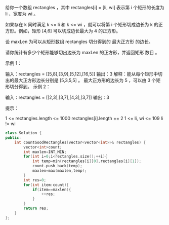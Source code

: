 给你一个数组 rectangles ，其中 rectangles[i] = [li, wi] 表示第 i 个矩形的长度为 li 、宽度为 wi 。

如果存在 k 同时满足 k <= li 和 k <= wi ，就可以将第 i 个矩形切成边长为 k 的正方形。例如，矩形 [4,6] 可以切成边长最大为 4 的正方形。

设 maxLen 为可以从矩形数组 rectangles 切分得到的 最大正方形 的边长。

请你统计有多少个矩形能够切出边长为 maxLen 的正方形，并返回矩形 数目 。

 

示例 1：

输入：rectangles = [[5,8],[3,9],[5,12],[16,5]]
输出：3
解释：能从每个矩形中切出的最大正方形边长分别是 [5,3,5,5] 。
最大正方形的边长为 5 ，可以由 3 个矩形切分得到。
示例 2：

输入：rectangles = [[2,3],[3,7],[4,3],[3,7]]
输出：3


提示：

1 <= rectangles.length <= 1000
rectangles[i].length == 2
1 <= li, wi <= 109
li != wi

```cpp
class Solution {
public:
    int countGoodRectangles(vector<vector<int>>& rectangles) {
        vector<int>count;
        int maxlen=INT_MIN;
        for(int i=0;i<rectangles.size();++i){
            int temp=min(rectangles[i][0],rectangles[i][1]);
            count.push_back(temp);
            maxlen=max(maxlen,temp);
        }
        int res=0;
        for(int item:count){
            if(item==maxlen){
                ++res;
            }
        }
        return res;
    }
};
```

